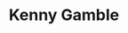 ---
pid: MP59
title: Kenny Gamble
location_transcription: Center City
zipcode: '19122'
outside_phl: 
neighborhood: Yorktown,Old Kensington,Jinogi
age: '51'
age_range: 50-59
instagram: 
image_file_name: MP_59.jpg
proposal_transcription: Kenny gave people an opportunity, til this day he still gives
  back providing food, shelter, and numerous job opportunities for people of all race,
  he's a philly legend who should be recognized for all his good deeds.
topic: African Americans,Figure,Music,Social Justice
topic_summary: 0, 0, 0, 0
type: Image
keywords_other: kenny gamble, community
credit: Kevin Pitle
image_labels: 
twitter: 
facebook: 
permalink: "/monuments/mp59/"
layout: item-page
---